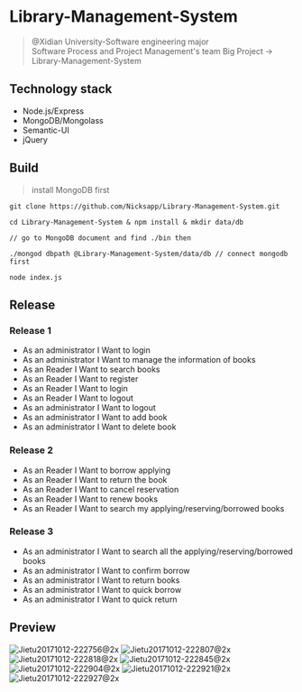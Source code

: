 # Library-Management-System

> @Xidian University-Software engineering major <br>
> Software Process and Project Management's team Big Project -> Library-Management-System



## Technology stack

- Node.js/Express
- MongoDB/Mongolass
- Semantic-UI
- jQuery

## Build

> install MongoDB first

```shell
git clone https://github.com/Nicksapp/Library-Management-System.git

cd Library-Management-System & npm install & mkdir data/db

// go to MongoDB document and find ./bin then

./mongod dbpath @Library-Management-System/data/db // connect mongodb first

node index.js
```



## Release 

### Release 1
* As an administrator I Want to login
* As an  administrator I Want to manage the information of books
* As an Reader I Want to search books 
* As an Reader I Want to register
* As an Reader I Want to login
* As an Reader I Want to logout
* As an administrator I Want to logout
* As an administrator I Want to add book
* As an administrator I Want to delete book

### Release 2
* As an Reader I Want to borrow applying
* As an Reader I Want to return the book
* As an Reader I Want to cancel reservation
* As an Reader I Want to renew books
* As an Reader I Want to search my applying/reserving/borrowed books

### Release 3
* As an administrator I Want to search all the applying/reserving/borrowed books
* As an administrator I Want to confirm borrow
* As an administrator I Want to return books
* As an administrator I Want to quick borrow
* As an administrator I Want to quick return

## Preview

![Jietu20171012-222756@2x](http://7xo8ne.com1.z0.glb.clouddn.com/Jietu20171012-222756@2x.jpg)
![Jietu20171012-222807@2x](http://7xo8ne.com1.z0.glb.clouddn.com/Jietu20171012-222807@2x.jpg)
![Jietu20171012-222818@2x](http://7xo8ne.com1.z0.glb.clouddn.com/Jietu20171012-222818@2x.jpg)
![Jietu20171012-222845@2x](http://7xo8ne.com1.z0.glb.clouddn.com/Jietu20171012-222845@2x.jpg)
![Jietu20171012-222904@2x](http://7xo8ne.com1.z0.glb.clouddn.com/Jietu20171012-222904@2x.jpg)
![Jietu20171012-222921@2x](http://7xo8ne.com1.z0.glb.clouddn.com/Jietu20171012-222921@2x.jpg)
![Jietu20171012-222927@2x](http://7xo8ne.com1.z0.glb.clouddn.com/Jietu20171012-222927@2x.jpg)

